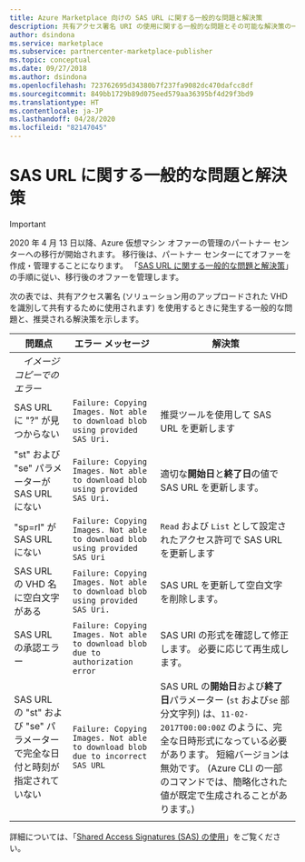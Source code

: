 ```yaml
---
title: Azure Marketplace 向けの SAS URL に関する一般的な問題と解決策
description: 共有アクセス署名 URI の使用に関する一般的な問題とその可能な解決策の一覧を示します。
author: dsindona
ms.service: marketplace
ms.subservice: partnercenter-marketplace-publisher
ms.topic: conceptual
ms.date: 09/27/2018
ms.author: dsindona
ms.openlocfilehash: 723762695d34380b7f237fa9082dc470dafcc8df
ms.sourcegitcommit: 849bb1729b89d075eed579aa36395bf4d29f3bd9
ms.translationtype: HT
ms.contentlocale: ja-JP
ms.lasthandoff: 04/28/2020
ms.locfileid: "82147045"
---
```

# <a name="common-sas-url-issues-and-fixes"></a>SAS URL に関する一般的な問題と解決策

> [!IMPORTANT]
> 2020 年 4 月 13 日以降、Azure 仮想マシン オファーの管理のパートナー センターへの移行が開始されます。 移行後は、パートナー センターにてオファーを作成・管理することになります。 「[SAS URL に関する一般的な問題と解決策](https://docs.microsoft.com/azure/marketplace/partner-center-portal/common-sas-uri-issues)」の手順に従い、移行後のオファーを管理します。

次の表では、共有アクセス署名 (ソリューション用のアップロードされた VHD を識別して共有するために使用されます) を使用するときに発生する一般的な問題と、推奨される解決策を示します。

| **問題点** | **エラー メッセージ** | **解決策** | 
| --------- | ------------------- | ------- | 
| &emsp;*イメージ コピーでのエラー* |  |  |
| SAS URL に "?" が見つからない | `Failure: Copying Images. Not able to download blob using provided SAS Uri.` | 推奨ツールを使用して SAS URL を更新します |
| "st" および "se" パラメーターが SAS URL にない | `Failure: Copying Images. Not able to download blob using provided SAS Uri.` | 適切な**開始日**と**終了日**の値で SAS URL を更新します。 | 
| "sp=rl" が SAS URL にない | `Failure: Copying Images. Not able to download blob using provided SAS Uri` | `Read` および `List` として設定されたアクセス許可で SAS URL を更新します | 
| SAS URL の VHD 名に空白文字がある | `Failure: Copying Images. Not able to download blob using provided SAS Uri.` | SAS URL を更新して空白文字を削除します。 |
| SAS URL の承認エラー | `Failure: Copying Images. Not able to download blob due to authorization error` | SAS URI の形式を確認して修正します。 必要に応じて再生成します。 |
| SAS URL の "st" および "se" パラメーターで完全な日付と時刻が指定されていない | `Failure: Copying Images. Not able to download blob due to incorrect SAS URL` | SAS URL の**開始日**および**終了日**パラメーター (`st` および`se` 部分文字列) は、`11-02-2017T00:00:00Z` のように、完全な日時形式になっている必要があります。 短縮バージョンは無効です。 (Azure CLI の一部のコマンドでは、簡略化された値が既定で生成されることがあります。) | 
|  |  |  |

詳細については、「[Shared Access Signatures (SAS) の使用](https://azure.microsoft.com/documentation/articles/storage-dotnet-shared-access-signature-part-1/)」をご覧ください。
